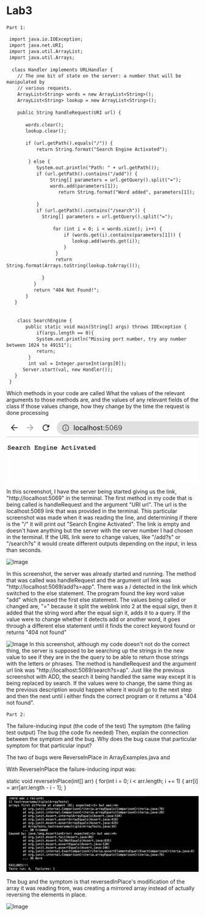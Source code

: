 # Lab3

```
Part 1:
```


     import java.io.IOException;
     import java.net.URI;
     import java.util.ArrayList;
     import java.util.Arrays;

      class Handler implements URLHandler {
        // The one bit of state on the server: a number that will be manipulated by
        // various requests.
        ArrayList<String> words = new ArrayList<String>();
        ArrayList<String> lookup = new ArrayList<String>();

        public String handleRequest(URI url) {
  
           words.clear();
           lookup.clear();

           if (url.getPath().equals("/")) {
               return String.format("Search Engine Activated");

            } else {
               System.out.println("Path: " + url.getPath());
               if (url.getPath().contains("/add")) {
                    String[] parameters = url.getQuery().split("=");
                    words.add(parameters[1]);
                       return String.format("Word added", parameters[1]);

               }
               if (url.getPath().contains("/search")) {
                 String[] parameters = url.getQuery().split("=");

                     for (int i = 0; i < words.size(); i++) {
                         if (words.get(i).contains(parameters[1])) {
                            lookup.add(words.get(i));
                         }
                      }
                      return String.format(Arrays.toString(lookup.toArray()));

                 }
              }
              return "404 Not Found!";
           }
       }


        class SearchEngine {
           public static void main(String[] args) throws IOException {
               if(args.length == 0){
               System.out.println("Missing port number, try any number between 1024 to 49151");
               return;
            }
            int val = Integer.parseInt(args[0]);
          Server.start(val, new Handler());
       }
     }

Which methods in your code are called
What the values of the relevant arguments to those methods are, and the values of any relevant fields of the class
If those values change, how they change by the time the request is done processing

![Image](./LAB3REPORT2.png)


In this screenshot, I have the server being started giving us the link, "http://localhost:5069" in the terminal. The first method in my code that is being called is handleRequest and the argument "URI url". The url is the localhost:5069 link that was provided in the terminal. This particular screenshot was made when it was reading the line, and determining if there is the "/" it will print out "Search Engine Activated". The link is empty and doesn't have anything but the server with the server number I had chosen in the terminal. If the URL link were to change values, like "/add?s" or "/search?s" it would create different outputs depending on the input, in less than seconds.

![Image](./LABREPORT2:ADD.png)

In this screenshot, the server was already started and running. The method that was called was handleRequest and the argument url link was "http://localhost:5069/add?s=app". There was a / detected in the link which switched to the else statement. The program found the key word value "add" which passed the first else statement. The values being called or changed are, "=" because it split the weblink into 2 at the equal sign, then it added that the string word after the equal sign it, adds it to a query. If the value were to change whether it detects add or another word, it goes through a different else statement until it finds the corect keyword found or returns "404 not found"

![Image](./LABREPORT2:SEARCH.png)
In this screenshot, although my code doesn't not do the correct thing, the server is supposed to be searching up the strings in the new value to see if they are in the the query to be able to return those strings with the letters or phrases. The method is handleRequest and the argument url link was "http://localhost:5069/search?s=ap". Just like the previous screenshot with ADD, the search it being handled the same way except it is being replaced by search. If the values were to change, the same thing as the previous description would happen where it would go to the next step and then the next until i either finds the correct program or it returns a "404 not found". 


```
Part 2:
```

The failure-inducing input (the code of the test)
The symptom (the failing test output)
The bug (the code fix needed)
Then, explain the connection between the symptom and the bug. Why does the bug cause that particular symptom for that particular input?

The two of bugs were ReverseInPlace in ArrayExamples.java and 

With ReverseInPlace the failure-inducing input was:

 static void reverseInPlace(int[] arr) {
    for(int i = 0; i < arr.length; i += 1) {
      arr[i] = arr[arr.length - i - 1];
    }
    
    
![Image](./LABREPORT2PART2.png)

The bug and the symptom is that reversedInPlace's modification of the array it was reading from, was creating a mirrored array instead of actually reversing the elements in place. 

![Image](./SECONDLABREPORT2PART2.png)
